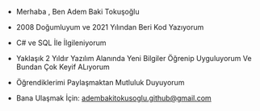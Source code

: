 - Merhaba , Ben Adem Baki Tokuşoğlu
- 2008 Doğumluyum ve 2021 Yılından Beri Kod Yazıyorum
- C#  ve SQL İle İlgileniyorum 
- Yaklaşık 2 Yıldır Yazılım Alanında Yeni Bilgiler Öğrenip Uyguluyorum Ve Bundan Çok Keyif ALıyorum
- Öğrendiklerimi Paylaşmaktan Mutluluk Duyuyorum 

- Bana Ulaşmak İçin: adembakitokusoglu.github@gmail.com


